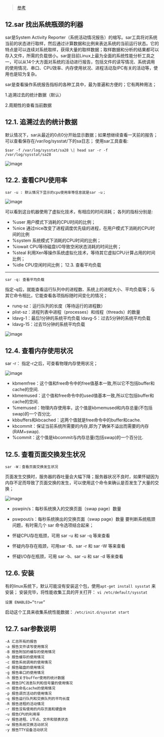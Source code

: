 > [参考](https://linuxtools-rst.readthedocs.io/zh_CN/latest/tool/sar.html)

12.sar 找出系统瓶颈的利器
----

sar是System Activity Reporter（系统活动情况报告）的缩写。sar工具将对系统当前的状态进行取样，然后通过计算数据和比例来表达系统的当前运行状态。它的特点是可以连续对系统取样，获得大量的取样数据；取样数据和分析的结果都可以存入文件，所需的负载很小。sar是目前Linux上最为全面的系统性能分析工具之一，可以从14个大方面对系统的活动进行报告，包括文件的读写情况、系统调用的使用情况、串口、CPU效率、内存使用状况、进程活动及IPC有关的活动等，使用也是较为复杂。

sar是查看操作系统报告指标的各种工具中，最为普遍和方便的；它有两种用法；

1.追溯过去的统计数据（默认）

2.周期性的查看当前数据

12.1. 追溯过去的统计数据
--

默认情况下，sar从最近的0点0分开始显示数据；如果想继续查看一天前的报告；可以查看保存在/var/log/sysstat/下的sa日志； 使用sar工具查看:

    $sar -f /var/log/sysstat/sa28 \| head sar -r -f
    /var/log/sysstat/sa28
    
![image](http://oj74t8laa.bkt.clouddn.com/sar1.png)


12.2. 查看CPU使用率
--

    sar -u : 默认情况下显示的cpu使用率等信息就是sar -u；

![image](http://oj74t8laa.bkt.clouddn.com/sar2.png)

可以看到这台机器使用了虚拟化技术，有相应的时间消耗； 各列的指标分别是:

- %user 用户模式下消耗的CPU时间的比例；
- %nice 通过nice改变了进程调度优先级的进程，在用户模式下消耗的CPU时间的比例
- %system 系统模式下消耗的CPU时间的比例；
- %iowait CPU等待磁盘I/O导致空闲状态消耗的时间比例；
- %steal 利用Xen等操作系统虚拟化技术，等待其它虚拟CPU计算占用的时间比例；
- %idle CPU空闲时间比例；
12.3. 查看平均负载
---

    sar -q: 查看平均负载

指定-q后，就能查看运行队列中的进程数、系统上的进程大小、平均负载等；与其它命令相比，它能查看各项指标随时间变化的情况；

- runq-sz：运行队列的长度（等待运行的进程数）
- plist-sz：进程列表中进程（processes）和线程（threads）的数量
- ldavg-1：最后1分钟的系统平均负载 ldavg-5：过去5分钟的系统平均负载
- ldavg-15：过去15分钟的系统平均负载

![image](http://oj74t8laa.bkt.clouddn.com/sar3.png)

12.4. 查看内存使用状况
--

sar -r： 指定-r之后，可查看物理内存使用状况；

![image](http://oj74t8laa.bkt.clouddn.com/sar4.png)

- kbmemfree：这个值和free命令中的free值基本一致,所以它不包括buffer和cache的空间.
- kbmemused：这个值和free命令中的used值基本一致,所以它包括buffer和cache的空间.
- %memused：物理内存使用率，这个值是kbmemused和内存总量(不包括swap)的一个百分比.
- kbbuffers和kbcached：这两个值就是free命令中的buffer和cache.
- kbcommit：保证当前系统所需要的内存,即为了确保不溢出而需要的内存(RAM+swap).
- %commit：这个值是kbcommit与内存总量(包括swap)的一个百分比.

12.5. 查看页面交换发生状况
---
    sar -W：查看页面交换发生状况

页面发生交换时，服务器的吞吐量会大幅下降；服务器状况不良时，如果怀疑因为内存不足而导致了页面交换的发生，可以使用这个命令来确认是否发生了大量的交换；

![image](http://oj74t8laa.bkt.clouddn.com/sar5.png)

- pswpin/s：每秒系统换入的交换页面（swap page）数量
- pswpout/s：每秒系统换出的交换页面（swap page）数量
要判断系统瓶颈问题，有时需几个 sar 命令选项结合起来；

- 怀疑CPU存在瓶颈，可用 sar -u 和 sar -q 等来查看
- 怀疑内存存在瓶颈，可用sar -B、sar -r 和 sar -W 等来查看
- 怀疑I/O存在瓶颈，可用 sar -b、sar -u 和 sar -d 等来查看

12.6. 安装
---
有的linux系统下，默认可能没有安装这个包，使用`apt-get install sysstat` 来安装；
安装完毕，将性能收集工具的开关打开： `vi /etc/default/sysstat`

    设置 ENABLED=”true”
    
启动这个工具来收集系统性能数据： `/etc/init.d/sysstat start`

12.7. sar参数说明
---
    -A 汇总所有的报告
    -a 报告文件读写使用情况
    -B 报告附加的缓存的使用情况
    -b 报告缓存的使用情况
    -c 报告系统调用的使用情况
    -d 报告磁盘的使用情况
    -g 报告串口的使用情况
    -h 报告关于buffer使用的统计数据
    -m 报告IPC消息队列和信号量的使用情况
    -n 报告命名cache的使用情况
    -p 报告调页活动的使用情况
    -q 报告运行队列和交换队列的平均长度
    -R 报告进程的活动情况
    -r 报告没有使用的内存页面和硬盘块
    -u 报告CPU的利用率
    -v 报告进程、i节点、文件和锁表状态
    -w 报告系统交换活动状况
    -y 报告TTY设备活动状况

